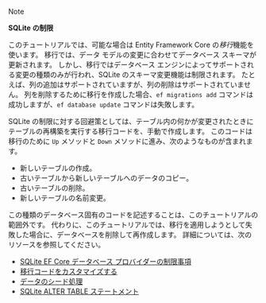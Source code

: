 > [!NOTE]
> 
> **SQLite の制限**
>
> このチュートリアルでは、可能な場合は Entity Framework Core の*移行*機能を使います。 移行では、データ モデルの変更に合わせてデータベース スキーマが更新されます。 しかし、移行ではデータベース エンジンによってサポートされる変更の種類のみが行われ、SQLite のスキーマ変更機能は制限されます。 たとえば、列の追加はサポートされていますが、列の削除はサポートされていません。 列を削除するために移行を作成した場合、`ef migrations add` コマンドは成功しますが、`ef database update` コマンドは失敗します。 
>
> SQLite の制限に対する回避策としては、テーブル内の何かが変更されたときにテーブルの再構築を実行する移行コードを、手動で作成します。 このコードは移行のために `Up` メソッドと `Down` メソッドに進み、次のようなものが含まれます。
>
> * 新しいテーブルの作成。
> * 古いテーブルから新しいテーブルへのデータのコピー。
> * 古いテーブルの削除。
> * 新しいテーブルの名前変更。
>
> この種類のデータベース固有のコードを記述することは、このチュートリアルの範囲外です。 代わりに、このチュートリアルでは、移行を適用しようとして失敗した場合に、データベースを削除して再作成します。 詳細については、次のリソースを参照してください。
>
> * [SQLite EF Core データベース プロバイダーの制限事項](/ef/core/providers/sqlite/limitations)
> * [移行コードをカスタマイズする](/ef/core/managing-schemas/migrations/#customize-migration-code)
> * [データのシード処理](/ef/core/modeling/data-seeding)
> * [SQLite ALTER TABLE ステートメント](https://sqlite.org/lang_altertable.html)